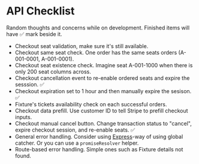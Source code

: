 # API Checklist

Random thoughts and concerns while on development. Finished items will have ✅ mark beside it.

- Checkout seat validation, make sure it's still available.
- Checkout same seat check. One order has the same seats orders (A-001-0001, A-001-0001).
- Checkout seat existence check. Imagine seat A-001-1000 when there is only 200 seat columns across.
- Checkout cancellation event to re-enable ordered seats and expire the sesssion. ✅
- Checkout expiration set to 1 hour and then manually expire the sesison. ✅
- Fixture's tickets availability check on each successful orders.
- Checkout data prefill. Use customer ID to tell Stripe to prefill checkout inputs.
- Checkout manual cancel button. Change transaction status to "cancel", expire checkout session, and re-enable seats. ✅
- General error handling. Consider using [Express](https://expressjs.com/en/guide/error-handling.html)-way of using global catcher. Or you can use a `promiseResolver` helper.
- Route-based error handling. Simple ones such as Fixture details not found.
